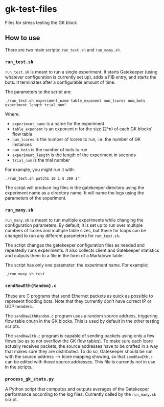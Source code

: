 # gk-test-files
Files for stress testing the GK block

## How to use

There are two main scripts: `run_test.sh` and `run_many.sh`.

### `run_test.sh`

`run_test.sh` is meant to run a single experiment. It starts Gatekeeper
(using whatever configuration is currently set up), adds a FIB entry,
and starts the bots. It terminates after a configurable amount of time.

The parameters to the script are:

    ./run_test.sh experiment_name table_exponent num_lcores num_bots experiment_length trial_num"

Where:

* `experiment_name` is a name for the experiment
* `table_exponent` is an exponent n for the size (2^n) of each GK blocks' flow table
* `num_lcores` is the number of lcores to run, i.e. the number of GK instances
* `num_bots` is the number of bots to run
* `experiment_length` is the length of the experiment in seconds
* `trial_num` is the trial number

For example, you might run it with:

    ./run_test.sh patch1 10 1 8 300 1"

The script will produce log files in the gatekeeper directory using
the experiment name as a directory name. It will name the logs using
the parameters of the experiment.

### `run_many.sh`

`run_many.sh` is meant to run multiple experiments while changing the
configuration parameters. By default, it is set up to run over multiple
numbers of lcores and multiple table sizes, but these for loops can be
changed to run any different parameters for `run_test.sh`.

The script changes the gatekeeper configuration files as needed and
repeatedly runs experiments. It also collects client and Gatekeeper
statistics and outputs them to a file in the form of a Markdown table.

The script has only one parameter: the experiment name. For example:

    ./run_many.sh test

### `sendRawEth{Random}.c`

These are C programs that send Ethernet packets as quick as possible
to represent flooding bots. Note that they currently don't have correct
IP or UDP headers.

The `sendRawEthRandom.c` program uses a random source address, triggering
flow table churn in the GK blocks. This is used by default in the other
testing scripts.

The `sendRawEth.c` program is capable of sending packets using only
a few flows (so as to not overflow the GK flow tables). To make sure
each lcore actually receives packets, the source addresses have to
be crafted in a way that makes sure they are distributed. To do so,
Gatekeeper should be run with the source address --> lcore mapping
showing, so that `sendRawEth.c` can be edited with those source
addresses. This file is currently not in use in the scripts.

### `process_gk_stats.py`

A Python script that computes and outputs averages of the Gatekeeper
performance according to the log files. Currently called by
the `run_many.sh` script.
